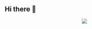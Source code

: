 ## Hi there 👋

<div id="header" align="center">
  <img src="[https://giphy.com/embed/3o6nV8lML1hfHBdlZu.gif](https://i.giphy.com/media/v1.Y2lkPTc5MGI3NjExbGZjeHdpM2RpeGUyMjQ0ZGN3Z2FsMW8zenFvMjByZjZ2NG9sazB2MCZlcD12MV9pbnRlcm5hbF9naWZfYnlfaWQmY3Q9Zw/3o6nV8lML1hfHBdlZu/giphy.gif)"/>
</div>
<!--
**ElisavetaKoltsova/ElisavetaKoltsova** is a ✨ _special_ ✨ repository because its `README.md` (this file) appears on your GitHub profile.

Here are some ideas to get you started:

- 🔭 I’m currently working on ...
- 🌱 I’m currently learning ...
- 👯 I’m looking to collaborate on ...
- 🤔 I’m looking for help with ...
- 💬 Ask me about ...
- 📫 How to reach me: ...
- 😄 Pronouns: ...
- ⚡ Fun fact: ...
-->
